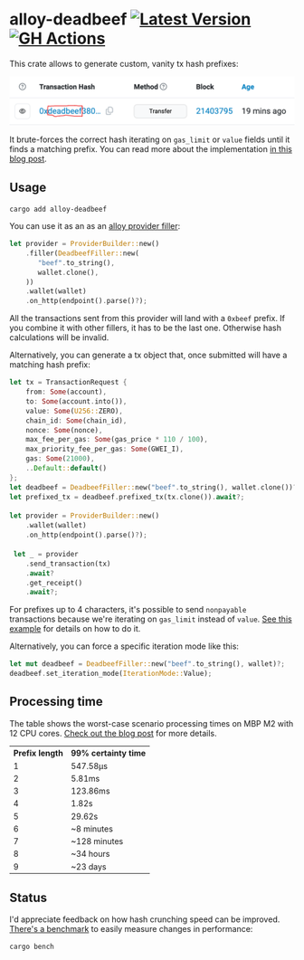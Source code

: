 # alloy-deadbeef [![Latest Version](https://img.shields.io/crates/v/alloy-deadbeef.svg)](https://crates.io/crates/alloy-deadbeef) [![GH Actions](https://github.com/pawurb/alloy-deadbeef/actions/workflows/ci.yml/badge.svg)](https://github.com/pawurb/alloy-deadbeef/actions)

This crate allows to generate custom, vanity tx hash prefixes:

![Vanity tx](https://github.com/pawurb/alloy-deadbeef/raw/main/deadbeef-tx-etherscan.png)

It brute-forces the correct hash iterating on `gas_limit` or `value` fields until it finds a matching prefix. You can read more about the implementation [in this blog post](https://pawelurbanek.com/alloy-deadbeef-vanity).

## Usage

```
cargo add alloy-deadbeef
```

You can use it as an as an [alloy provider filler](https://alloy.rs/building-with-alloy/understanding-fillers.html):

```rust
let provider = ProviderBuilder::new()
    .filler(DeadbeefFiller::new(
       "beef".to_string(),
       wallet.clone(),
    ))
    .wallet(wallet)
    .on_http(endpoint().parse()?);
```

All the transactions sent from this provider will land with a `0xbeef` prefix. If you combine it with other fillers, it has to be the last one. Otherwise hash calculations will be invalid.

Alternatively, you can generate a tx object that, once submitted will have a matching hash prefix:

```rust
let tx = TransactionRequest {
    from: Some(account),
    to: Some(account.into()),
    value: Some(U256::ZERO),
    chain_id: Some(chain_id),
    nonce: Some(nonce),
    max_fee_per_gas: Some(gas_price * 110 / 100),
    max_priority_fee_per_gas: Some(GWEI_I),
    gas: Some(21000),
    ..Default::default()
};
let deadbeef = DeadbeefFiller::new("beef".to_string(), wallet.clone())?;
let prefixed_tx = deadbeef.prefixed_tx(tx.clone()).await?;

let provider = ProviderBuilder::new()
    .wallet(wallet)
    .on_http(endpoint().parse()?);

 let _ = provider
    .send_transaction(tx)
    .await?
    .get_receipt()
    .await?;
```

For prefixes up to 4 characters, it's possible to send `nonpayable` transactions because we're iterating on `gas_limit` instead of `value`. [See this example](https://github.com/pawurb/alloy-deadbeef/blob/main/examples/vanity_weth_approve.rs) for details on how to do it.

Alternatively, you can force a specific iteration mode like this:

```rust
let mut deadbeef = DeadbeefFiller::new("beef".to_string(), wallet)?;
deadbeef.set_iteration_mode(IterationMode::Value);
```

## Processing time

The table shows the worst-case scenario processing times on MBP M2 with 12 CPU cores. [Check out the blog post](https://pawelurbanek.com/alloy-deadbeef-vanity) for more details.

<table>
  <tr>
    <th>Prefix length</th>
    <th>99% certainty time</th>
  </tr>
  <tr>
    <td>1</td>
    <td>547.58µs</td>
  </tr>
  <tr>
    <td>2</td>
    <td>5.81ms</td>
  </tr>
  <tr>
    <td>3</td>
    <td>123.86ms</td>
  </tr>
  <tr>
    <td>4</td>
    <td>1.82s</td>
  </tr>
  <tr>
    <td>5</td>
    <td>29.62s</td>
  </tr>
  <tr>
    <td>6</td>
    <td>~8 minutes</td>
  </tr>
  <tr>
    <td>7</td>
    <td>~128 minutes</td>
  </tr>
  <tr>
    <td>8</td>
    <td>~34 hours</td>
  </tr>
  <tr>
    <td>9</td>
    <td>~23 days</td>
  </tr>
</table>

## Status

I'd appreciate feedback on how hash crunching speed can be improved. [There's a benchmark](https://github.com/pawurb/alloy-deadbeef/blob/main/benches/find_bee.rs) to easily measure changes in performance:

```bash
cargo bench
```
